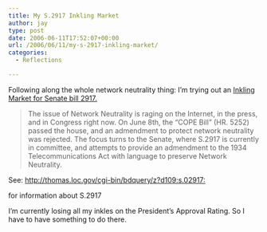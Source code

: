 ```yaml
---
title: My S.2917 Inkling Market
author: jay
type: post
date: 2006-06-11T17:52:07+00:00
url: /2006/06/11/my-s-2917-inkling-market/
categories:
  - Reflections

---
```

Following along the whole network neutrality thing: I’m trying out an [Inkling Market for Senate bill 2917.][1]

> The issue of Network Neutrality is raging on the Internet, in the press, and in Congress right now. On June 8th, the “COPE Bill” (HR. 5252) passed the house, and an admendment to protect network neutrality was rejected. The focus turns to the Senate, where S.2917 is currently in committee, and attempts to provide an admendment to the 1934 Telecommunications Act with language to preserve Network Neutrality.

See: <http://thomas.loc.gov/cgi-bin/bdquery/z?d109:s.02917:>

for information about S.2917

I’m currently losing all my inkles on the President’s Approval Rating. So I have to have something to do there.

 [1]: http://inklingmarkets.com/market/public_market_show/185